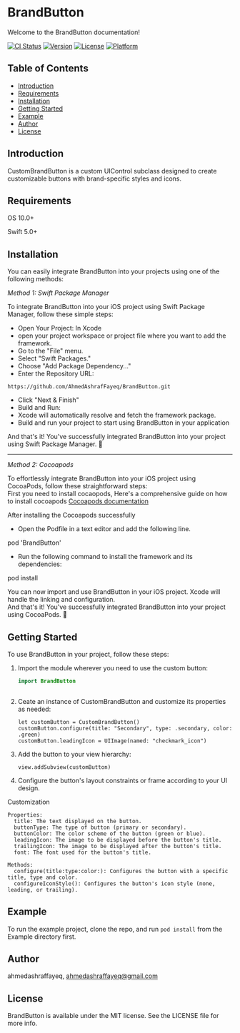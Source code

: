 # BrandButton
Welcome to the BrandButton documentation!


[![CI Status](https://img.shields.io/travis/ahmedashraffayeq/BrandButton.svg?style=flat)](https://travis-ci.org/ahmedashraffayeq/BrandButton)
[![Version](https://img.shields.io/cocoapods/v/BrandButton.svg?style=flat)](https://cocoapods.org/pods/BrandButton)
[![License](https://img.shields.io/cocoapods/l/BrandButton.svg?style=flat)](https://cocoapods.org/pods/BrandButton)
[![Platform](https://img.shields.io/cocoapods/p/BrandButton.svg?style=flat)](https://cocoapods.org/pods/BrandButton)


## Table of Contents
- [Introduction](#introduction)
- [Requirements](#requirements)
- [Installation](#installation)
- [Getting Started](#getting-started)
- [Example](#example)
- [Author](#author)
- [License](#license)

## Introduction
CustomBrandButton is a custom UIControl subclass designed to create customizable buttons with brand-specific styles and icons.

## Requirements
OS 10.0+

Swift 5.0+

## Installation   
You can easily integrate BrandButton into your projects using one of the following methods:

*Method 1:*   *Swift Package Manager*

To integrate BrandButton into your iOS project using Swift Package Manager, follow these simple steps:

- Open Your Project: In Xcode  
- open your project workspace or project file where you want to add the framework.  
- Go to the "File" menu.   
- Select "Swift Packages."  
- Choose "Add Package Dependency..."  
- Enter the Repository URL:  
```
https://github.com/AhmedAshrafFayeq/BrandButton.git
```

- Click "Next & Finish"  
- Build and Run:  
- Xcode will automatically resolve and fetch the framework package.  
- Build and run your project to start using BrandButton in your application  

And that's it! You've successfully integrated BrandButton into your project using Swift Package Manager. 🚀

---

*Method 2:*   *Cocoapods*

To effortlessly integrate BrandButton into your iOS project using CocoaPods, follow these straightforward steps:  
First you need to install cocaopods, Here's a comprehensive guide on how to install cocoapods [ Cocoapods documentation ](https://guides.cocoapods.org/using/getting-started.html)  

After installing the Cocoapods successfully  

- Open the Podfile in a text editor and add the following line.

 pod 'BrandButton'


- Run the following command to install the framework and its dependencies:
 
 pod install

You can now import and use BrandButton in your iOS project. Xcode will handle the linking and configuration.  
And that's it! You've successfully integrated BrandButton into your project using CocoaPods. 🚀


## Getting Started
To use BrandButton in your project, follow these steps:

1. Import the module wherever you need to use the custom button:

   ```swift
   import BrandButton
  
2. Ceate an instance of CustomBrandButton and customize its properties as needed:
    ```
    let customButton = CustomBrandButton()
    customButton.configure(title: "Secondary", type: .secondary, color: .green)
    customButton.leadingIcon = UIImage(named: "checkmark_icon")
    ```

3. Add the button to your view hierarchy:
    ```
    view.addSubview(customButton)
   ```
4. Configure the button's layout constraints or frame according to your UI design.

  Customization

    Properties:
      title: The text displayed on the button.
      buttonType: The type of button (primary or secondary).
      buttonColor: The color scheme of the button (green or blue).
      leadingIcon: The image to be displayed before the button's title.
      trailingIcon: The image to be displayed after the button's title.
      font: The font used for the button's title.
      
    Methods:
      configure(title:type:color:): Configures the button with a specific title, type and color.
      configureIconStyle(): Configures the button's icon style (none, leading, or trailing).

## Example

To run the example project, clone the repo, and run `pod install` from the Example directory first.


## Author

ahmedashraffayeq, ahmedashraffayeq@gmail.com

## License

BrandButton is available under the MIT license. See the LICENSE file for more info.

